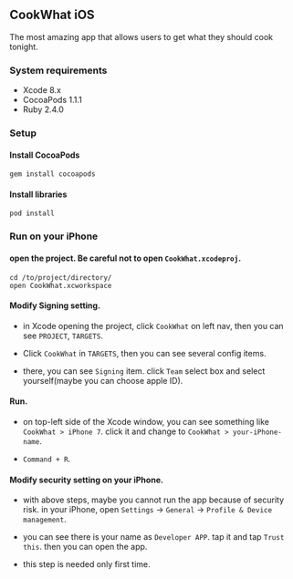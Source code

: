 ## CookWhat iOS

The most amazing app that allows users to get what they should cook tonight.

### System requirements

* Xcode 8.x
* CocoaPods 1.1.1
* Ruby 2.4.0

### Setup

#### Install CocoaPods

```
gem install cocoapods
```

#### Install libraries

```
pod install
```

### Run on your iPhone

#### open the project. Be careful not to open `CookWhat.xcodeproj`.

```
cd /to/project/directory/
open CookWhat.xcworkspace
```

#### Modify Signing setting.

* in Xcode opening the project, click `CookWhat` on left nav, then you can see `PROJECT`, `TARGETS`.

* Click `CookWhat` in `TARGETS`, then you can see several config items.

* there, you can see `Signing` item. click `Team` select box and select yourself(maybe you can choose apple ID).

#### Run.

* on top-left side of the Xcode window, you can see something like `CookWhat > iPhone 7`. click it and change to `CookWhat > your-iPhone-name`.

* `Command + R`.

#### Modify security setting on your iPhone.

* with above steps, maybe you cannot run the app because of security risk. in your iPhone, open `Settings` -> `General` -> `Profile & Device management`.

* you can see there is your name as `Developer APP`. tap it and tap `Trust this`. then you can open the app.

* this step is needed only first time.

